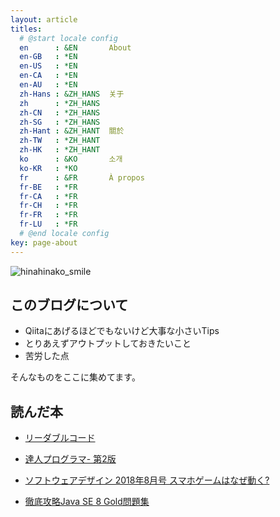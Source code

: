 ```yaml
---
layout: article
titles:
  # @start locale config
  en      : &EN       About
  en-GB   : *EN
  en-US   : *EN
  en-CA   : *EN
  en-AU   : *EN
  zh-Hans : &ZH_HANS  关于
  zh      : *ZH_HANS
  zh-CN   : *ZH_HANS
  zh-SG   : *ZH_HANS
  zh-Hant : &ZH_HANT  關於
  zh-TW   : *ZH_HANT
  zh-HK   : *ZH_HANT
  ko      : &KO       소개
  ko-KR   : *KO
  fr      : &FR       À propos
  fr-BE   : *FR
  fr-CA   : *FR
  fr-CH   : *FR
  fr-FR   : *FR
  fr-LU   : *FR
  # @end locale config
key: page-about
---
```



![hinahinako_smile](https://user-images.githubusercontent.com/44778704/86893355-772f2b80-c13c-11ea-9a52-438f100f8bcc.png)

## このブログについて

- Qiitaにあげるほどでもないけど大事な小さいTips
- とりあえずアウトプットしておきたいこと
- 苦労した点

そんなものをここに集めてます。


## 読んだ本

- [リーダブルコード](https://www.amazon.co.jp/%E3%83%AA%E3%83%BC%E3%83%80%E3%83%96%E3%83%AB%E3%82%B3%E3%83%BC%E3%83%89-%E2%80%95%E3%82%88%E3%82%8A%E8%89%AF%E3%81%84%E3%82%B3%E3%83%BC%E3%83%89%E3%82%92%E6%9B%B8%E3%81%8F%E3%81%9F%E3%82%81%E3%81%AE%E3%82%B7%E3%83%B3%E3%83%97%E3%83%AB%E3%81%A7%E5%AE%9F%E8%B7%B5%E7%9A%84%E3%81%AA%E3%83%86%E3%82%AF%E3%83%8B%E3%83%83%E3%82%AF-Theory-practice-Boswell/dp/4873115655)

- [達人プログラマ- 第2版](https://www.amazon.co.jp/%E9%81%94%E4%BA%BA%E3%83%97%E3%83%AD%E3%82%B0%E3%83%A9%E3%83%9E%E3%83%BC-%E7%AC%AC2%E7%89%88-%E7%86%9F%E9%81%94%E3%81%AB%E5%90%91%E3%81%91%E3%81%9F%E3%81%82%E3%81%AA%E3%81%9F%E3%81%AE%E6%97%85-David-Thomas/dp/4274226298/ref=sr_1_1?__mk_ja_JP=%E3%82%AB%E3%82%BF%E3%82%AB%E3%83%8A&crid=1I91RRPGE7IRR&dchild=1&keywords=%E9%81%94%E4%BA%BA%E3%83%97%E3%83%AD%E3%82%B0%E3%83%A9%E3%83%9E%E3%83%BC+%E7%AC%AC2%E7%89%88&qid=1611843972&s=books&sprefix=%E9%81%94%E4%BA%BA%E3%83%97%E3%83%AD%E3%82%B0%E3%83%A9%E3%83%9E%E3%83%BC%2Cstripbooks%2C261&sr=1-1)

- [ソフトウェアデザイン 2018年8月号 スマホゲームはなぜ動く?](https://www.amazon.co.jp/%E3%82%BD%E3%83%95%E3%83%88%E3%82%A6%E3%82%A7%E3%82%A2%E3%83%87%E3%82%B6%E3%82%A4%E3%83%B3-2018%E5%B9%B48%E6%9C%88%E5%8F%B7-%E6%AD%A6%E4%BA%95-%E5%84%AA%E6%A8%B9/dp/B07D5952PS)

- [徹底攻略Java SE 8 Gold問題集](https://www.amazon.co.jp/dp/B01LXSG1G9/ref=dp-kindle-redirect?_encoding=UTF8&btkr=1)



